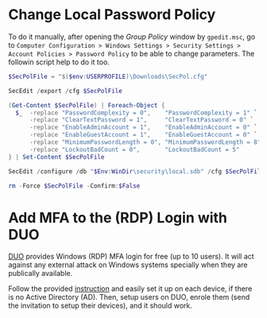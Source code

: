 # Change Local Password Policy
To do it manually, after opening the *Group Policy* window by `gpedit.msc`, go to `Computer Configuration > Windows Settings > Security Settings > Account Policies > Password Policy` to be able to change parameters. The followin script help to do it too.
```PowerShell
$SecPolFile = "$($env:USERPROFILE)\Downloads\SecPol.cfg"

SecEdit /export /cfg $SecPolFile

(Get-Content $SecPolFile) | Foreach-Object {
  $_  -replace "PasswordComplexity = 0",    "PasswordComplexity = 1" `
      -replace "ClearTextPassword = 1",     "ClearTextPassword = 0" `
      -replace "EnableAdminAccount = 1",    "EnableAdminAccount = 0" `
      -replace "EnableGuestAccount = 1",    "EnableGuestAccount = 0" `
      -replace "MinimumPasswordLength = 0", "MinimumPasswordLength = 8" `
      -replace "LockoutBadCount = 0",       "LockoutBadCount = 5"
} | Set-Content $SecPolFile

SecEdit /configure /db "$Env:WinDir\security\local.sdb" /cfg $SecPolFile /areas SECURITYPOLICY

rm -Force $SecPolFile -Confirm:$False
```
# Add MFA to the (RDP) Login with DUO
[DUO](https://duo.com/editions-and-pricing) provides Windows (RDP) MFA login for free (up to 10 users). It will act against any external attack on Windows systems specially when they are publically available.

Follow the provided [instruction](https://duo.com/docs/rdp) and easily set it up on each device, if there is no Active Directory (AD). Then, setup users on DUO, enrole them (send the invitation to setup their devices), and it should work.
